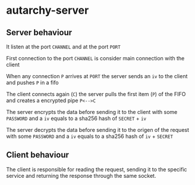 # autarchy-server

## Server behaviour

It listen at the port `CHANNEL` and at the port `PORT`

First connection to the port `CHANNEL` is consider main connection with the client

When any connection `P` arrives at `PORT` the server sends an `iv` to the client and pushes `P` in a fifo

The client connects again (`C`) the server pulls the first item (`P`) of the FIFO and creates a encrypted pipe `P<-->C`

The server encrypts the data before sending it to the client with some `PASSWORD` and a `iv` equals to a sha256 hash of `SECRET` + `iv`

The server decrypts the data before sending it to the origen of the request with some `PASSWORD` and a `iv` equals to a sha256 hash of `iv` + `SECRET`

## Client behaviour

The client is responsible for reading the request, sending it to the specific service and returning the response through the same socket.
